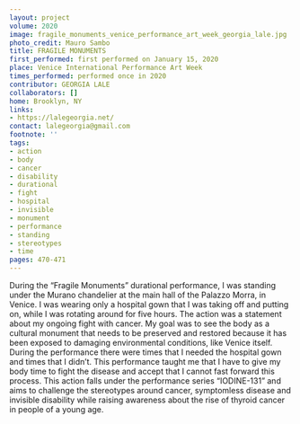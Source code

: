 ```yaml
---
layout: project
volume: 2020
image: fragile_monuments_venice_performance_art_week_georgia_lale.jpg
photo_credit: Mauro Sambo
title: FRAGILE MONUMENTS
first_performed: first performed on January 15, 2020
place: Venice International Performance Art Week
times_performed: performed once in 2020
contributor: GEORGIA LALE
collaborators: []
home: Brooklyn, NY
links:
- https://lalegeorgia.net/
contact: lalegeorgia@gmail.com
footnote: ''
tags:
- action
- body
- cancer
- disability
- durational
- fight
- hospital
- invisible
- monument
- performance
- standing
- stereotypes
- time
pages: 470-471
---
```

During the “Fragile Monuments” durational performance, I was standing under the Murano chandelier at the main hall of the Palazzo Morra, in Venice. I was wearing only a hospital gown that I was taking off and putting on, while I was rotating around for five hours. The action was a statement about my ongoing fight with cancer. My goal was to see the body as a cultural monument that needs to be preserved and restored because it has been exposed to damaging environmental conditions, like Venice itself. During the performance there were times that I needed the hospital gown and times that I didn’t. This performance taught me that I have to give my body time to fight the disease and accept that I cannot fast forward this process. This action falls under the performance series “IODINE-131” and aims to challenge the stereotypes around cancer, symptomless disease and invisible disability while raising awareness about the rise of thyroid cancer in people of a young age.